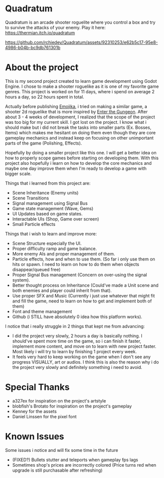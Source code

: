 # Quadratum
Quadratum is an arcade shooter roguelite where you control a box and try to survive the attacks of your enemy.
Play it here: https://thermian.itch.io/quadratum

https://github.com/rchiedev/Quadratum/assets/92310253/e62b5c17-95e8-4986-b04b-bc9db761301b

# About the project
This is my second project created to learn game development using Godot Engine. I chose to make a shooter roguelike as it is one of my favorite game genres.
This project is worked on for 11 days, where i spend on average 2 hours a day, so 22 hours spent in total.

Actually before publishing <a href="https://github.com/rchiedev/Emojika" target="_blank">Emojika</a>, i tried on making a similar game, a shooter 2d roguelike that is more inspired by <a href="https://store.steampowered.com/app/311690/Enter_the_Gungeon/" target="_blank">Enter the Gungeon</a>. After about 3 - 4 weeks of development, I realized that the scope of the project was too big for my current skill. I got lost on the project. I know what i should make but i did not break the tasks into smaller parts (Ex. Bosses, Items) which makes me hesitant on doing them even though they are core gameplay mechanics and instead keep on focusing on other unimportant parts of the game (Polishing, Effects).

Hopefully by doing a smaller project like this one. I will get a better idea on how to properly scope games before starting on developing them. With this project also hopefully i learn on how to develop the core mechanics and maybe one day improve them when I'm ready to develop a game with bigger scale.

Things that i learned from this project are:
+ Scene Inheritance (Enemy units)
+ Scene Transitions
+ Signal management using Signal Bus
+ Game state management (Wave, Gems)
+ UI Updates based on game states.
+ Interactable UIs (Shop, Game over screen)
+ Small Particle effects

Things that i wish to learn and improve more:
+ Scene Structure especially the UI.
+ Proper difficulty ramp and game balance.
+ More enemy AIs and proper management of them.
+ Particle effects, how and when to use them. (So far i only use them on hits or spawn. I need to learn on how to do them when objects disappear/queued free)
+ Proper Signal Bus management (Concern on over-using the signal system).
+ Better thought process on Inheritance (Could've made a Unit scene and both enemies and player could inherit from that).
+ Use proper SFX and Music (Currently i just use whatever that might fit and fill the game, need to learn on how to get and implement both of them)
+ Font and theme management
+ Github (i STILL have absolutely 0 idea how this platform works).

I notice that i really struggle in 2 things that kept me from advancing:
+ I did the project very slowly, 2 hours a day is basically nothing. I should've spent more time on the game, so i can finish it faster, implement more content, and move on to learn with new project faster. Most likely i will try to learn by finishing 1 project every week.
+ It feels very hard to keep working on the game when I don't see any progress VISUALLY, art or audios. I think this is also the reason why i do the project very slowly and definitely something i need to avoid.

# Special Thanks
+ a327ex for inspiration on the project's artstyle
+ blobfish's Brotato for inspiration on the project's gameplay
+ Kenney for the assets
+ Daniel Linssen for the pixel font

# Known Issues 
Some issues i notice and will fix some time in the future
+ (FIXED?) Bullets stutter and teleports when gameplay fps lags
+ Sometimes shop's prices are incorrectly colored (Price turns red when upgrade is still purchasable after refreshing)
